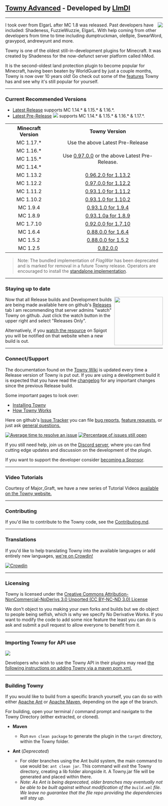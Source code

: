 ## [Towny Advanced](https://townyadvanced.github.io) - Developed by [LlmDl](https://github.com/LlmDl)

___

<p><img align=right src="https://user-images.githubusercontent.com/879756/65964696-19d6b300-e423-11e9-9cb0-d193225ee40f.png">
I took over from ElgarL after MC 1.8 was released. Past developers have included: Shadeness, FuzzieWuzzie, ElgarL. 
With help coming from other developers from time to time including dumptruckman, ole8pie, SwearWord, gravypod, andrewyunt and more.

Towny is one of the oldest still-in-development plugins for Minecraft. It was created by Shadeness for the now-defunct server platform called hMod.

It is the second-oldest land protection plugin to become popular for Minecraft, having been beaten by WorldGuard by just a couple months, Towny is now over 10 years old! Go check out some of the [features](https://github.com/TownyAdvanced/Towny/wiki#features) Towny has and see why it's still popular for yourself.
</p>

___

### Current Recommended Versions
* [Latest Release](https://github.com/TownyAdvanced/Towny/releases/latest/) supports MC 1.14.* & 1.15.* & 1.16.*.
* [Latest Pre-Release](https://github.com/TownyAdvanced/Towny/releases) <img src="https://img.shields.io/github/tag/townyadvanced/towny.svg?sort=semver&label=">  supports MC 1.14.* & 1.15.* & 1.16.* & 1.17.*.

<table>
<tr><th> Minecraft Version</th><th>Towny Version</th></tr>
<tr align=center><td> MC 1.17.* </td><td> Use the above Latest Pre-Release </td>
<tr align=center><td> MC 1.16.* </td><td rowspan=3> Use <a href=https://github.com/TownyAdvanced/Towny/releases/tag/0.97.0.0>0.97.0.0</a> or the above Latest Pre-Release. </td>
<tr align=center><td> MC 1.15.* </td>
<tr align=center><td> MC 1.14.* </td>
<tr align=center><td> MC 1.13.2 </td><td> <a href=https://github.com/TownyAdvanced/Towny/releases/tag/0.96.2.0for1.13.2>0.96.2.0 for 1.13.2</a> </td>
<tr align=center><td> MC 1.12.2 </td><td> <a href=https://github.com/TownyAdvanced/Towny/releases/tag/0.97.0.0for1.12.2>0.97.0.0 for 1.12.2</a> </td>
<tr align=center><td> MC 1.11.2 </td><td> <a href=https://www.dropbox.com/s/cfpm4iy0sbzmti4/Towny_Advanced%200.93.1.0%20for%20MC%201.11.2.zip?dl=0>0.93.1.0 for 1.11.2</a> </td>
<tr align=center><td> MC 1.10.2 </td><td> <a href=https://www.dropbox.com/s/x2i3wqaj8n6gdh1/Towny_Advanced%200.93.1.0%20for%20MC%201.10.2.rar?dl=0>0.93.1.0 for 1.10.2</a> </td>
<tr align=center><td> MC 1.9.4 </td><td> <a href=https://www.dropbox.com/s/eh81i4618bfmvjm/Towny_Advanced%200.93.1.0%20for%20MC%201.9.4.zip?dl=0>0.93.1.0 for 1.9.4</a> </td>
<tr align=center><td> MC 1.8.9 </td><td> <a href=https://www.dropbox.com/s/e83206cfed61hsw/Towny_Advanced%200.93.1.0a%20for%20MC%201.8.9.zip?dl=0>0.93.1.0a for 1.8.9</a> </td>
<tr align=center><td> MC 1.7.10 </td><td> <a href=https://www.dropbox.com/s/vmf2g5bj7ab4coo/Towny_Advanced%200.92.0.0%20-%20MC%201.7.10.zip?dl=0>0.92.0.0 for 1.7.10</a> </td>
<tr align=center><td> MC 1.6.4 </td><td> <a href=https://www.dropbox.com/s/5n9r60ivldh5i8f/Towny_Advanced%200.88.0.0%20%281.6.4%29.zip?dl=0>0.88.0.0 for 1.6.4</a> </td>
<tr align=center><td> MC 1.5.2 </td><td> <a href=https://www.dropbox.com/s/euydq4qsljheoms/Towny_Advanced%200.88.0.0%20%281.5.2%29.zip?dl=0>0.88.0.0 for 1.5.2</a> </td>
<tr align=center><td> MC 1.2.5 </td><td> <a href=https://www.dropbox.com/s/xstn1vdexxc1k5q/Towny_Advanced%200.82.0.0%20for%201.2.5.zip?dl=0>0.82.0.0</a> </td>
</table>

> Note: The bundled implementation of _FlagWar_ has been deprecated and is marked for removal
> in a future Towny release. Operators are encouraged to install the
> [standalone implementation](https://github.com/TownyAdvanced/FlagWar).

___

### Staying up to date
<p><img align=right src="https://user-images.githubusercontent.com/879756/65964779-3a067200-e423-11e9-9928-938b976af2c2.gif" height="155">
    
Now that all Release builds and Development builds are being made available here on github's [Releases](https://github.com/TownyAdvanced/Towny/releases) tab I am recommending that server admins "watch" Towny on github. Just click the watch button in the upper right and select "Releases Only".
    
Alternatively, if you [watch the resource](https://www.spigotmc.org/resources/towny-advanced.72694/watch) on Spigot you will be notified on that website when a new build is out.
</p>

___

### Connect/Support
The documentation found on the [Towny Wiki](https://github.com/TownyAdvanced/Towny/wiki) is updated every time a Release version of Towny is put out. If you are using a development build it is expected that you have read the [changelog](https://git.io/fjbS3) for any important changes since the previous Release build.

Some important pages to look over:
- [Installing Towny](https://github.com/TownyAdvanced/Towny/wiki/Installation)
- [How Towny Works](https://github.com/TownyAdvanced/Towny/wiki/How-Towny-Works)

Here on github's [Issue Tracker](https://github.com/TownyAdvanced/Towny/issues) you can file [bug reports](https://github.com/TownyAdvanced/Towny/issues/new?assignees=&labels=&template=bug_report.md&title=), [feature requests](https://github.com/TownyAdvanced/Towny/issues/new?assignees=&labels=&template=feature_request.md&title=Suggestion%3A+), or just ask [general questions.](https://github.com/TownyAdvanced/Towny/discussions/new?category=Q-A)

[![Average time to resolve an issue](http://isitmaintained.com/badge/resolution/TownyAdvanced/Towny.svg)](http://isitmaintained.com/project/TownyAdvanced/Towny "Average time to resolve an issue") [![Percentage of issues still open](http://isitmaintained.com/badge/open/TownyAdvanced/Towny.svg)](http://isitmaintained.com/project/TownyAdvanced/Towny "Percentage of issues still open")

If you still need help, join us on the [Discord server]( https://discord.gg/gnpVs5m ), where you can find cutting edge updates and discussion on the development of the plugin.

If you want to support the developer consider [becoming a Sponsor](https://github.com/sponsors/LlmDl).

___

### Video Tutorials
Courtesy of Major_Graft, we have a new series of Tutorial Videos [available on the Towny website.](https://townyadvanced.github.io/tutorials.html)

___

### Contributing
If you'd like to contribute to the Towny code, see the [Contributing.md](https://github.com/LlmDl/Towny/blob/master/.github/CONTRIBUTING.MD).

___

### Translations
If you'd like to help translating Towny into the available languages or add entirely new languages, [we're on Crowdin!](https://crowdin.com/project/townyadvanced)

[![Crowdin](https://badges.crowdin.net/townyadvanced/localized.svg)](https://crowdin.com/project/townyadvanced) 

___

### Licensing
Towny is licensed under the [Creative Commons Attribution-NonCommercial-NoDerivs 3.0 Unported (CC BY-NC-ND 3.0) License ](http://creativecommons.org/licenses/by-nc-nd/3.0/)

We don't object to you making your own forks and builds but we do object to people being selfish, which is why we specify No Derivative Works.
If you want to modify the code to add some nice feature the least you can do is ask and submit a pull request to allow everyone to benefit from it.

___

### Importing Towny for API use
[![](https://jitpack.io/v/TownyAdvanced/Towny.svg)](https://jitpack.io/#TownyAdvanced/Towny)

Developers who wish to use the Towny API in their plugins may read [the following instructions on adding Towny via a maven pom.xml.](https://github.com/TownyAdvanced/Towny/wiki/TownyAPI#getting-started-with-towny-and-your-ide)

___

### Building Towny
If you would like to build from a specific branch yourself, you can do so with either [Apache Ant](https://ant.apache.org/) or [Apache Maven](http://maven.apache.org/), depending on the age of the branch.

For building, open your terminal / command prompt and navigate to the Towny Directory (either extracted, or cloned).

- **Maven**

    - Run `mvn clean package` to generate the plugin in the `target` directory, within the Towny folder. 


- **Ant** (_Deprecated_)

    - For older branches using the Ant build system, the main command to use would be: `ant clean jar`. This command will _exit_ the Towny directory, creating a lib folder alongside it. A Towny.jar file will be generated and placed within there.
    - _Note: As Ant is being deprecated, older branches may eventually not be able to be built against without modification of the `build.xml` file. We leave no guarantee that the file repo providing the dependencies will stay up._
